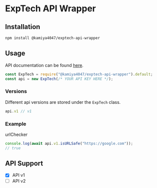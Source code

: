 # ExpTech API Wrapper
## Installation
```bash
npm install @kamiya4047/exptech-api-wrapper
```

## Usage
API documentation can be found [here](https://github.com/ExpTechTW/API/blob/master/RULE.md).
```js
const ExpTech = require("@kamiya4047/exptech-api-wrapper").default;
const api = new ExpTech(/* YOUR API KEY HERE */);
```

### Versions
Different api versions are stored under the `ExpTech` class.
```js
api.v1 // v1
```

### Example
urlChecker
```js
console.log(await api.v1.isURLSafe("https://google.com"));
// true
```

## API Support
- [x] API v1
- [ ] API v2